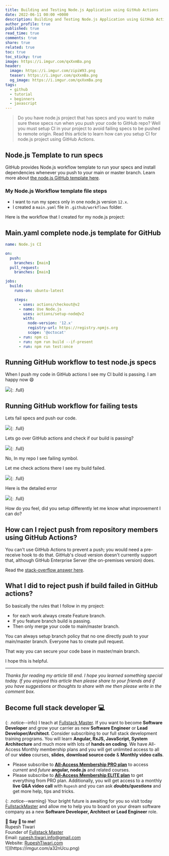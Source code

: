 ```yaml
---
title: Building and Testing Node.js Application using GitHub Actions
date: 2022-06-11 00:00 +0000
description: Building and Testing Node.js Application using GitHub Actions
author_profile: true
published: true
read_time: true
comments: true
share: true
related: true
toc: true
toc_sticky: true
image: https://i.imgur.com/qxXxmBa.png
header:
  image: https://i.imgur.com/zipiW93.png
  teaser: https://i.imgur.com/qxXxmBa.png
  og_image: https://i.imgur.com/qxXxmBa.png
tags:
  - github
  - tutorial
  - beginners
  - javascript
---
```


> Do you have node.js project that has specs and you want to make sure these specs run when you push your code to GitHub repo? Well you must setup CI in your project to avoid failing specs to be pushed to remote origin. Read this article to learn how can you setup CI for node.js project using GitHub Actions.

## Node.js Template to run specs

GitHub provides Node.js workflow template to run your specs and install dependencies whenever you push to your main or master branch. Learn more about [the node.js GitHub template here](https://docs.github.com/en/actions/guides/building-and-testing-nodejs).

### My Node.js Workflow template file steps

- I want to run my specs only in one node.js version `12.x`.
- I created a `main.yaml` file in `.github/workflows` folder.

Here is the workflow that I created for my node.js project:

## Main.yaml complete node.js template for GitHub

```yaml
name: Node.js CI

on:
  push:
    branches: [main]
  pull_request:
    branches: [main]

jobs:
  build:
    runs-on: ubuntu-latest

    steps:
      - uses: actions/checkout@v2
      - name: Use Node.js
        uses: actions/setup-node@v2
        with:
          node-version: '12.x'
          registry-url: https://registry.npmjs.org
          scope: '@octocat'
      - run: npm ci
      - run: npm run build --if-present
      - run: npm run test:once
```

## Running GitHub workflow to test node.js specs

When I push my code in GitHub actions I see my CI build is passing. I am happy now 😄

![](https://i.imgur.com/EqzRNv2.png){: .full}

## Running GitHub workflow for failing tests

Lets fail specs and push our code.

![](https://i.imgur.com/62uxSSG.png){: .full}

Lets go over GitHub actions and check if our build is passing?

![](https://i.imgur.com/vkhha97.png){: .full}

No, In my repo I see failing symbol.

Let me check actions there I see my build failed.

![](https://i.imgur.com/LenaHeo.png){: .full}

Here is the detailed error

![](https://i.imgur.com/uPZ1UDw.png){: .full}

How do you feel, did you setup differently let me know what improvement I can do?

## How can I reject push from repository members using GitHub Actions?

You can't use GitHub Actions to prevent a push; you would need a pre-receive hook to do that. GitHub's cloud version doesn't currently support that, although GitHub Enterprise Server (the on-premises version) does.

Read the [stack-overflow answer here](https://stackoverflow.com/questions/57741805/how-can-i-reject-push-from-repository-members-using-github-actions).

## What I did to reject push if build failed in GitHub actions?

So basically the rules that I follow in my project:

- for each work always create Feature branch.
- If you feature branch build is passing.
- Then only merge your code to main/master branch.

You can always setup branch policy that no one directly push to your main/master branch. Everyone has to create pull request. 

That way you can secure your code base in master/main branch. 

I hope this is helpful. 




---

_Thanks for reading my article till end. I hope you learned something special today. If you enjoyed this article then please share to your friends and if you have suggestions or thoughts to share with me then please write in the comment box._

## Become full stack developer 💻

{: .notice--info}
I teach at [Fullstack Master](https://www.fullstackmaster.net). If you want to become **Software Developer** and grow your carrier as new **Software Engineer** or **Lead Developer/Architect**. Consider subscribing to our full stack development training programs. You will learn **Angular, RxJS, JavaScript, System Architecture** and much more with lots of **hands on coding**. We have All-Access Monthly membership plans and you will get unlimited access to all of our **video** courses, **slides**, **download source code** & **Monthly video calls**.

- Please subscribe to **[All-Access Membership PRO plan](https://www.fullstackmaster.net/pro)** to access _current_ and _future_ **angular, node.js** and related courses.
- Please subscribe to **[All-Access Membership ELITE plan](https://www.fullstackmaster.net/elite)** to get everything from PRO plan. Additionally, you will get access to a monthly **live Q&A video call** with `Rupesh` and you can ask **_doubts/questions_** and get more help, tips and tricks.

{: .notice--warning}
Your bright future is awaiting for you so visit today [FullstackMaster](www.fullstackmaster.net) and allow me to help you to board on your dream software company as a new **Software Developer, Architect or Lead Engineer** role.

<div class="notice--success">
<strong>💖 Say 👋 to me!</strong>
<br>Rupesh Tiwari
<br>Founder of <a href="https://www.fullstackmaster.net">Fullstack Master </a>
<br>Email: <a href="mailto:rupesh.tiwari.info@gmail.com?subject=Hi">rupesh.tiwari.info@gmail.com</a>
<br>Website: <a href="https://www.rupeshtiwari.com">RupeshTiwari.com </a>
</div>
![](https://imgur.com/a32nUcu.png)
